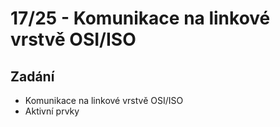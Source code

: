 # 17/25 - Komunikace na linkové vrstvě OSI/ISO
## Zadání
-	Komunikace na linkové vrstvě OSI/ISO
- Aktivní prvky
